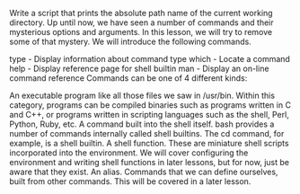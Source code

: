 Write a script that prints the absolute path name of the current working directory.
Up until now, we have seen a number of commands and their mysterious options and arguments. In this lesson, we will try to remove some of that mystery. We will introduce the following commands.

type - Display information about command type
which - Locate a command
help - Display reference page for shell builtin
man - Display an on-line command reference
Commands can be one of 4 different kinds:

An executable program like all those files we saw in /usr/bin. Within this category, programs can be compiled binaries such as programs written in C and C++, or programs written in scripting languages such as the shell, Perl, Python, Ruby, etc.
A command built into the shell itself. bash provides a number of commands internally called shell builtins. The cd command, for example, is a shell builtin.
A shell function. These are miniature shell scripts incorporated into the environment. We will cover configuring the environment and writing shell functions in later lessons, but for now, just be aware that they exist.
An alias. Commands that we can define ourselves, built from other commands. This will be covered in a later lesson.
